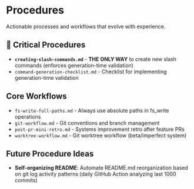 # Procedures

Actionable processes and workflows that evolve with experience.

## 🚨 Critical Procedures
- **`creating-slash-commands.md`** - **THE ONLY WAY** to create new slash commands (enforces generation-time validation)
- `command-generation-checklist.md` - Checklist for implementing generation-time validation

## Core Workflows
- `fs-write-full-paths.md` - Always use absolute paths in fs_write operations
- `git-workflow.md` - Git conventions and branch management
- `post-pr-mini-retro.md` - Systems improvement retro after feature PRs
- `worktree-workflow.md` - Git worktree workflow (beta/imperfect system)

## Future Procedure Ideas
- **Self-organizing README**: Automate README.md reorganization based on git log activity patterns (daily GitHub Action analyzing last 1000 commits)

